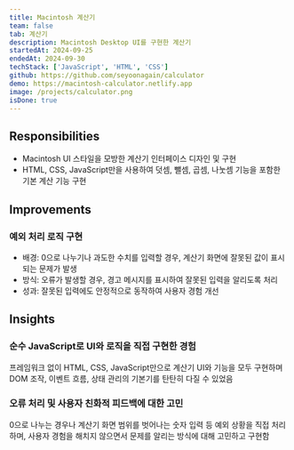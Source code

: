 ```yaml
---
title: Macintosh 계산기
team: false
tab: 계산기
description: Macintosh Desktop UI를 구현한 계산기
startedAt: 2024-09-25
endedAt: 2024-09-30
techStack: ['JavaScript', 'HTML', 'CSS']
github: https://github.com/seyoonagain/calculator
demo: https://macintosh-calculator.netlify.app
image: /projects/calculator.png
isDone: true
---
```


## Responsibilities

- Macintosh UI 스타일을 모방한 계산기 인터페이스 디자인 및 구현
- HTML, CSS, JavaScript만을 사용하여 덧셈, 뺄셈, 곱셈, 나눗셈 기능을 포함한 기본 계산 기능 구현

## Improvements

### 예외 처리 로직 구현

- 배경: 0으로 나누기나 과도한 수치를 입력할 경우, 계산기 화면에 잘못된 값이 표시되는 문제가 발생
- 방식: 오류가 발생할 경우, 경고 메시지를 표시하여 잘못된 입력을 알리도록 처리
- 성과: 잘못된 입력에도 안정적으로 동작하여 사용자 경험 개선

## Insights

### 순수 JavaScript로 UI와 로직을 직접 구현한 경험

프레임워크 없이 HTML, CSS, JavaScript만으로 계산기 UI와 기능을 모두 구현하며 DOM 조작, 이벤트 흐름, 상태 관리의 기본기를 탄탄히 다질 수 있었음

### 오류 처리 및 사용자 친화적 피드백에 대한 고민

0으로 나누는 경우나 계산기 화면 범위를 벗어나는 숫자 입력 등 예외 상황을 직접 처리하며, 사용자 경험을 해치지 않으면서 문제를 알리는 방식에 대해 고민하고 구현함
